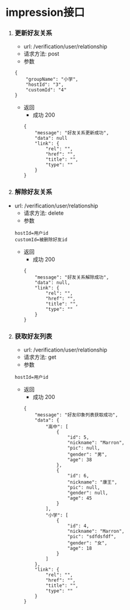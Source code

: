 # impression接口
1. ### 更新好友关系
    * url: /verification/user/relationship
    * 请求方法: post
    * 参数
    ```
    {
        "groupName": "小学",
        "hostId": "3",
        "customId": "4"
    }
    ```
    * 返回
        * 成功 200
        ```
        {
            "message": "好友关系更新成功",
            "data": null
            "link": {
                "rel": "", 
                "href": "",            
                "title": "",                       
                "type": ""                  
            }
        }
        ```
2. ### 解除好友关系
* url: /verification/user/relationship
    * 请求方法: delete
    * 参数
    ```
    hostId=用户id
    customId=被删除好友id
    ```
    * 返回
        * 成功 200
        ```
        {
            "message": "好友关系解除成功",
            "data": null,
            "link": {
                "rel": "", 
                "href": "",            
                "title": "",                       
                "type": ""                  
            }
        }
        ```
2. ### 获取好友列表
    * url: /verification/user/relationship
    * 请求方法: get
    * 参数
    ```
    hostId=用户id
    ```
    * 返回
        * 成功 200
        ```
        {
            "message": "好友印象列表获取成功",
            "data": {
                "高中": [
                    {
                        "id": 5,
                        "nickname": "Marron",
                        "pic": null,
                        "gender": "男",
                        "age": 38
                    },
                    {
                        "id": 6,
                        "nickname": "康王",
                        "pic": null,
                        "gender": null,
                        "age": 45
                    }
                ],
                "小学": [
                    {
                        "id": 4,
                        "nickname": "Marron",
                        "pic": "sdfdsfdf",
                        "gender": "女",
                        "age": 18
                    }
                ]
            },
            "link": {
                "rel": "", 
                "href": "",            
                "title": "",                       
                "type": ""                  
            }
        }
        ```